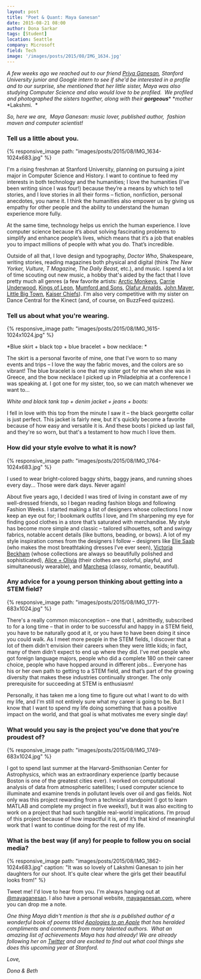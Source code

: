 ```yaml
---
layout: post
title: "Poet & Quant: Maya Ganesan"
date: 2015-08-21 08:00
author: Dona Sarkar
tags: [Student]
location: Seattle
company: Microsoft
field: Tech
image: '/images/posts/2015/08/IMG_1634.jpg'
---
```


*A few weeks ago we reached out to our friend [Priya Ganesan](https://fibonaccisequinsblog.com/priya-ganesan/), Stanford University junior and Google intern to see if she'd be interested in a profile and to our surprise, she mentioned that her little sister, Maya was also studying Computer Science and also would love to be profiled.  We profiled and photographed the sisters together, along with their ****gorgeous****** **mother* *Lakshmi.  *

*So, here we are,  Maya Ganesan: music lover, published author,  fashion maven and computer scientist!*

### Tell us a little about you.

{% responsive_image path: "images/posts/2015/08/IMG_1634-1024x683.jpg" %}

I'm a rising freshman at Stanford University, planning on pursuing a joint major in Computer Science and History. I want to continue to feed my interests in both technology and the humanities; I love the humanities (I’ve been writing since I was four!) because they’re a means by which to tell stories, and I love stories in all their forms – fiction, nonfiction, personal anecdotes, you name it. I think the humanities also empower us by giving us empathy for other people and the ability to understand the human experience more fully.

At the same time, technology helps us enrich the human experience. I love computer science because it’s about solving fascinating problems to simplify and enhance people’s lives, which means that it’s a job that enables you to impact millions of people with what you do. That’s incredible.

Outside of all that, I love design and typography, *Doctor Who*, Shakespeare, writing stories, reading magazines both physical and digital (think *The New Yorker, Vulture, T Magazine, The Daily Beast,* etc.), and music. I spend a lot of time scouting out new music, a hobby that's aided by the fact that I love pretty much all genres (a few favorite artists: [Arctic Monkeys](http://amzn.to/1Jbzojz), [Carrie Underwood](http://amzn.to/1JbzrvL), [Kings of Leon](http://amzn.to/1UZy76I), [Mumford and Sons](http://amzn.to/1UZyb6k), [Olafur Arnalds](http://amzn.to/1KBHx0Q), [John Mayer](http://amzn.to/1UZyfmD), [Little Big Town](http://amzn.to/1KBHBh1), [Kaiser Chiefs](http://amzn.to/1h2LgwS)). I'm also very competitive with my sister on Dance Central for the Kinect (and, of course, on BuzzFeed quizzes).

### Tell us about what you're wearing.

{% responsive_image path: "images/posts/2015/08/IMG_1615-1024x1024.jpg" %}

*Blue skirt + black top + blue bracelet + bow necklace: *

The skirt is a personal favorite of mine, one that I’ve worn to so many events and trips – I love the way the fabric moves, and the colors are so vibrant! The blue bracelet is one that my sister got for me when she was in Greece, and the bow necklace I picked up in Philadelphia at a conference I was speaking at. I got one for my sister, too, so we can match whenever we want to…

*White and black tank top + denim jacket + jeans + boots:*

I fell in love with this top from the minute I saw it – the black georgette collar is just perfect. This jacket is fairly new, but it's quickly become a favorite because of how easy and versatile it is. And these boots I picked up last fall, and they're so worn, but that's a testament to how much I love them.

### How did your style evolve to what it is now?

{% responsive_image path: "images/posts/2015/08/IMG_1764-1024x683.jpg" %}
 

I used to wear bright-colored baggy shirts, baggy jeans, and running shoes every day... Those were dark days. Never again!

About five years ago, I decided I was tired of living in constant awe of my well-dressed friends, so I began reading fashion blogs and following Fashion Weeks. I started making a list of designers whose collections I now keep an eye out for; I bookmark outfits I love, and I’m sharpening my eye for finding good clothes in a store that’s saturated with merchandise. My style has become more simple and classic – tailored silhouettes, soft and swingy fabrics, notable accent details (like buttons, beading, or bows). A lot of my style inspiration comes from the designers I follow – designers like [Elie Saab](http://www.shopstyle.com/action/loadRetailerProductPage?id=484040223&pid=uid4889-31045667-16) (who makes the most breathtaking dresses I’ve ever seen), [Victoria Beckham](http://www.shopstyle.com/action/loadRetailerProductPage?id=487513066&pid=uid4889-31045667-16) (whose collections are always so beautifully polished and sophisticated), [Alice + Olivia](http://www.shopstyle.com/action/loadRetailerProductPage?id=484774420&pid=uid4889-31045667-16) (their clothes are colorful, playful, and simultaneously wearable), and [Marchesa](http://www.shopstyle.com/action/loadRetailerProductPage?id=483118948&pid=uid4889-31045667-16) (classy, romantic, beautiful).

### Any advice for a young person thinking about getting into a STEM field?

{% responsive_image path: "images/posts/2015/08/IMG_1771-683x1024.jpg" %}

There's a really common misconception – one that I, admittedly, subscribed to for a long time – that in order to be successful and happy in a STEM field, you have to be naturally good at it, or you have to have been doing it since you could walk. As I meet more people in the STEM fields, I discover that a lot of them didn't envision their careers when they were little kids; in fact, many of them didn’t expect to end up where they did. I've met people who got foreign language majors, people who did a complete 180 on their career choice, people who have hopped around in different jobs… Everyone has his or her own path to getting to a STEM field, and that’s part of the growing diversity that makes these industries continually stronger. The only prerequisite for succeeding at STEM is enthusiasm!

Personally, it has taken me a long time to figure out what I want to do with my life, and I'm still not entirely sure what my career is going to be. But I know that I want to spend my life doing something that has a positive impact on the world, and that goal is what motivates me every single day!

### What would you say is the project you've done that you're proudest of?

{% responsive_image path: "images/posts/2015/08/IMG_1749-683x1024.jpg" %}


I got to spend last summer at the Harvard-Smithsonian Center for Astrophysics, which was an extraordinary experience (partly because Boston is one of the greatest cities ever). I worked on computational analysis of data from atmospheric satellites; I used computer science to illuminate and examine trends in pollutant levels over oil and gas fields. Not only was this project rewarding from a technical standpoint (I got to learn MATLAB and complete my project in five weeks!), but it was also exciting to work on a project that had such tangible real-world implications. I’m proud of this project because of how impactful it is, and it’s that kind of meaningful work that I want to continue doing for the rest of my life.

### What is the best way (if any) for people to follow you on social media?

{% responsive_image path: "images/posts/2015/08/IMG_1862-1024x683.jpg" caption: "It was so lovely of Lakshmi Ganesan to join her daughters for our shoot. It's quite clear where the girls get their beautiful looks from!" %}

Tweet me! I'd love to hear from you. I'm always hanging out at [@mayaganesan](https://twitter.com/mayaganesan). I also have a personal website, [mayaganesan.com](http://www.mayaganesan.com/), where you can drop me a note.

*One thing Maya didn't mention is that she is a published author of a wonderful book of poems titled* [*Apologies to an Apple*](https://www.goodreads.com/book/show/6240261-apologies-to-an-apple) *that has heralded compliments and comments from many talented authors.  What an amazing list of achievements Maya has had already! We are already following her on [Twitter](https://twitter.com/mayaganesan) and are excited to find out what cool things she does this upcoming year at Stanford.*

*Love,*

*Dona & Beth*
